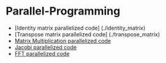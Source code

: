 # Parallel-Programming

- [Identity matrix parallelized code] (./identity_matrix)
- [Transpose matrix parallelized code] (./transpose_matrix)
- [Matrix Multiplication parallelized code](./matrix_multiplication)
- [Jacobi parallelized code](./Jacobi)
- [FFT parallelized code](./FFT)